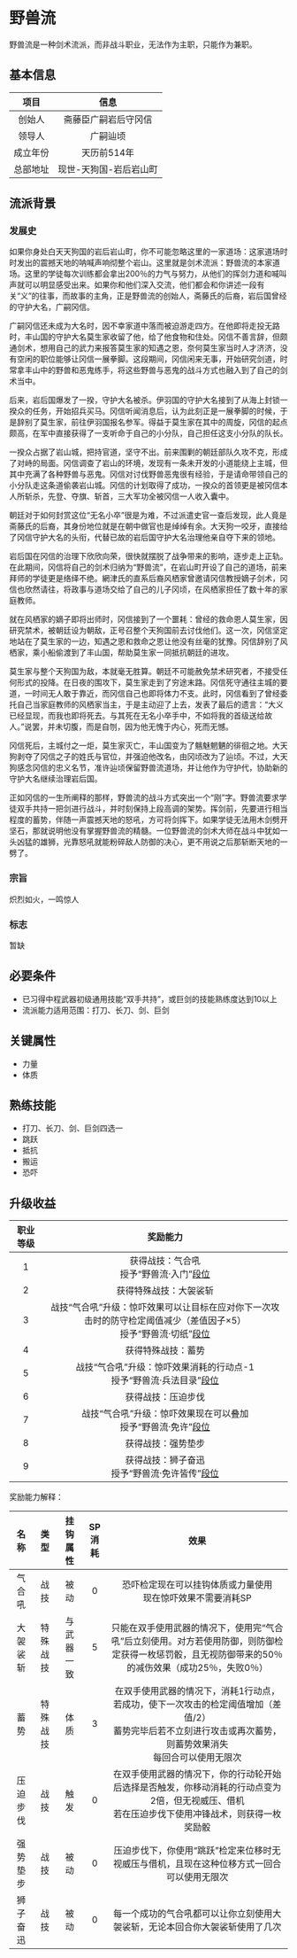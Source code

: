 # 野兽流

野兽流是一种剑术流派，而非战斗职业，无法作为主职，只能作为兼职。

## 基本信息

项目|信息
:--:|:--:
创始人|斋藤臣广嗣岩后守冈信
领导人|广嗣辿顷
成立年份|天历前514年
总部地址|现世-天狗国-岩后岩山町

## 流派背景

### 发展史

如果你身处白天天狗国的岩后岩山町，你不可能忽略这里的一家道场：这家道场时时发出的震撼天地的呐喊声响彻整个岩山。这里就是剑术流派：野兽流的本家道场。这里的学徒每次训练都会拿出200％的力气与努力，从他们的挥剑力道和喊叫声就可以明显感受出来。如果你和他们深入交流，他们都会和你讲述一段有关“义”的往事，而故事的主角，正是野兽流的创始人，斋藤氏的后裔，岩后国曾经的守护大名，广嗣冈信。

广嗣冈信还未成为大名时，因不幸家道中落而被迫游走四方。在他即将走投无路时，丰山国的守护大名莫生家收留了他，给了他食物和住处。冈信不善言辞，但颇通剑术，想用自己的武力来报答莫生家的知遇之恩，奈何莫生家当时人才济济，没有空闲的职位能够让冈信一展拳脚。这段期间，冈信闲来无事，开始研究剑道，时常拿丰山中的野兽和恶鬼练手，将这些野兽与恶鬼的战斗方式也融入到了自己的剑术当中。

后来，岩后国爆发了一揆，守护大名被杀。伊羽国的守护大名接到了从海上封锁一揆众的任务，开始招兵买马。冈信听闻消息后，认为此刻正是一展拳脚的时候，于是辞别了莫生家，前往伊羽国报名参军。得益于莫生家在其中的周旋，冈信的起点颇高，在军中直接获得了一支听命于自己的小分队，自己担任这支小分队的队长。

一揆众占据了岩山城，把持官道，坚守不出。前来围剿的朝廷部队久攻不克，形成了对峙的局面。冈信调查了岩山的环境，发现有一条未开发的小道能绕上主城，但其中充满了各种野兽与恶鬼。冈信对讨伐野兽恶鬼很有经验，于是请命带领自己的小分队走这条道偷袭岩山城。冈信的计划取得了成功，一揆众的首领更是被冈信本人所斩杀，先登、夺旗、斩首，三大军功全被冈信一人收入囊中。

朝廷对于如何封赏这位“无名小卒”很是为难，不过派遣史官一查后发现，此人竟是斋藤氏的后裔，其身份地位就是在朝中做官也是绰绰有余。大天狗一咬牙，直接给了冈信守护大名的头衔，代替已故的岩后国守护大名治理他亲自夺下来的领地。

岩后国在冈信的治理下欣欣向荣，很快就摆脱了战争带来的影响，逐步走上正轨。在此期间，冈信将自己的剑术归纳为“野兽流”，在岩山町开设了自己的道场，前来拜师的学徒更是络绎不绝。網津氏的直系后裔风栖家曾邀请冈信教授嫡子剑术，冈信也欣然请往，将政事与道场交给了自己的儿子冈顷，在风栖家担任了数十年的家庭教师。

就在风栖家的嫡子即将出师时，冈信接到了一个噩耗：曾经的救命恩人莫生家，因研究禁术，被朝廷设为朝敌，正号召整个天狗国前去讨伐他们。这一次，冈信坚定地站在了莫生家的一边，知遇之恩和救命之恩让他没有丝毫的犹豫。冈信辞别了风栖家，乘小船偷渡到了丰山国，帮助莫生家一同抵抗朝廷的进攻。

莫生家与整个天狗国为敌，本就毫无胜算。朝廷不可能赦免禁术研究者，不接受任何形式的投降。在日夜的围攻下，莫生家走到了穷途末路。冈信死守通往主城的要道，一时间无人敢于靠近，而冈信自己也即将体力不支。此时，冈信看到了曾经委托自己当家庭教师的风栖家当主，于是主动迎了上去，发表了最后的遗言：“大义已经显现，而我也即将死去。与其死在无名小卒手中，不如将我的首级送给故人。”说罢，并未切腹，而是自刎，因为他无愧于内心，死而无憾。

冈信死后，主城付之一炬，莫生家灭亡，丰山国变为了魑魅魍魉的徘徊之地。大天狗剥夺了冈信之子的姓氏与官位，并强迫他改名，由冈顷改为了辿顷。不过，大天狗感念冈信的忠义名节，准许辿顷保留野兽流道场，并让他作为守护代，协助新的守护大名继续治理岩后国。

正如冈信的一生所阐释的那样，野兽流的战斗方式突出一个“刚”字。野兽流要求学徒双手共持一把剑进行战斗，并时刻保持上段高调的架势。挥剑前，先要进行相当程度的蓄势，伴随一声震撼天地的怒吼，方可将剑挥下。如果学徒无法用木剑劈开坚石，那就说明他没有掌握野兽流的精髓。一位野兽流的剑术大师在战斗中犹如一头凶猛的雄狮，光靠怒吼就能粉碎敌人防御的决心，更不用说之后那斩断天地的一劈了。

### 宗旨

炽烈如火，一鸣惊人

### 标志

暂缺

## 必要条件

* 已习得中程武器初级通用技能“双手共持”，或巨剑的技能熟练度达到10以上
* 流派能力适用范围：打刀、长刀、剑、巨剑

## 关键属性

* 力量
* 体质

## 熟练技能

* 打刀、长刀、剑、巨剑四选一
* 跳跃
* 抵抗
* 搬运
* 恐吓

## 升级收益

职业等级|奖励能力
:--:|:--:
1|获得战技：气合吼<br>授予“野兽流·入门”<a href="../../dan" target="_blank">段位</a>
2|获得特殊战技：大袈裟斩
3|战技“气合吼”升级：惊吓效果可以让目标在应对你下一次攻击时的防守检定阈值减少（差值因子×5）<br>授予“野兽流·切纸”<a href="../../dan" target="_blank">段位</a>
4|获得特殊战技：蓄势
5|战技“气合吼”升级：惊吓效果消耗的行动点-1<br>授予“野兽流·兵法目录”<a href="../../dan" target="_blank">段位</a>
6|获得战技：压迫步伐
7|战技“气合吼”升级：惊吓效果现在可以叠加<br>授予“野兽流·免许”<a href="../../dan" target="_blank">段位</a>
8|获得战技：强势垫步
9|获得战技：狮子奋迅<br>授予“野兽流·免许皆传”<a href="../../dan" target="_blank">段位</a>

奖励能力解释：

名称|类型|挂钩属性|SP消耗|效果
:--:|:--:|:--:|:--:|:--:
气合吼|战技|被动|0|恐吓检定现在可以挂钩体质或力量使用<br>现在惊吓效果不需要消耗SP
大袈裟斩|特殊战技|与武器一致|5|只能在双手使用武器的情况下，使用完“气合吼”后立刻使用。对方若使用防御，则防御检定获得一枚惩罚骰，且无视防御带来的50％的减伤效果（成功25％，失败0％）
蓄势|特殊战技|体质|3|在双手使用武器的情况下，消耗1行动点，若成功，使下一次攻击的检定阈值增加（差值/2）<br>蓄势完毕后若不立刻进行攻击或再次蓄势，则蓄势效果消失<br>每回合可以使用无限次
压迫步伐|战技|触发|0|在双手使用武器的情况下，你的行动轮开始后选择是否触发，你移动消耗的行动点变为2倍，但无视威压、借机<br>若在压迫步伐下使用冲锋战术，则获得一枚奖励骰
强势垫步|战技|被动|0|压迫步伐下，你使用“跳跃”检定来位移时无视威压与借机，且现在这种位移方式一回合可以使用无限次
狮子奋迅|战技|被动|0|每一个成功的气合吼都可以让你立刻使用大袈裟斩，无论本回合你大袈裟斩使用了几次